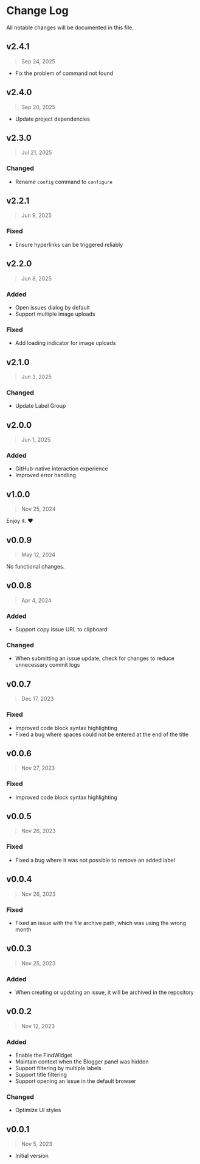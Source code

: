 # Change Log

All notable changes will be documented in this file.

## v2.4.1

> Sep 24, 2025

- Fix the problem of command not found

## v2.4.0

> Sep 20, 2025

- Update project dependencies

## v2.3.0

> Jul 21, 2025

### Changed

- Rename `config` command to `configure`

## v2.2.1

> Jun 9, 2025

### Fixed

- Ensure hyperlinks can be triggered reliably

## v2.2.0

> Jun 8, 2025

### Added

- Open issues dialog by default
- Support multiple image uploads

### Fixed

- Add loading indicator for image uploads

## v2.1.0

> Jun 3, 2025

### Changed

- Update Label Group

## v2.0.0

> Jun 1, 2025

### Added

- GitHub-native interaction experience
- Improved error handling

## v1.0.0

> Nov 25, 2024

Enjoy it. ❤️

## v0.0.9

> May 12, 2024

No functional changes.

## v0.0.8

> Apr 4, 2024

### Added

- Support copy issue URL to clipboard

### Changed

- When submitting an issue update, check for changes to reduce unnecessary commit logs

## v0.0.7

> Dec 17, 2023

### Fixed

- Improved code block syntax highlighting
- Fixed a bug where spaces could not be entered at the end of the title

## v0.0.6

> Nov 27, 2023

### Fixed

- Improved code block syntax highlighting

## v0.0.5

> Nov 26, 2023

### Fixed

- Fixed a bug where it was not possible to remove an added label

## v0.0.4

> Nov 26, 2023

### Fixed

- Fixed an issue with the file archive path, which was using the wrong month

## v0.0.3

> Nov 25, 2023

### Added

- When creating or updating an issue, it will be archived in the repository

## v0.0.2

> Nov 12, 2023

### Added

- Enable the FindWidget
- Maintain context when the Blogger panel was hidden
- Support filtering by multiple labels
- Support title filtering
- Support opening an issue in the default browser

### Changed

- Optimize UI styles

## v0.0.1

> Nov 5, 2023

- Initial version
